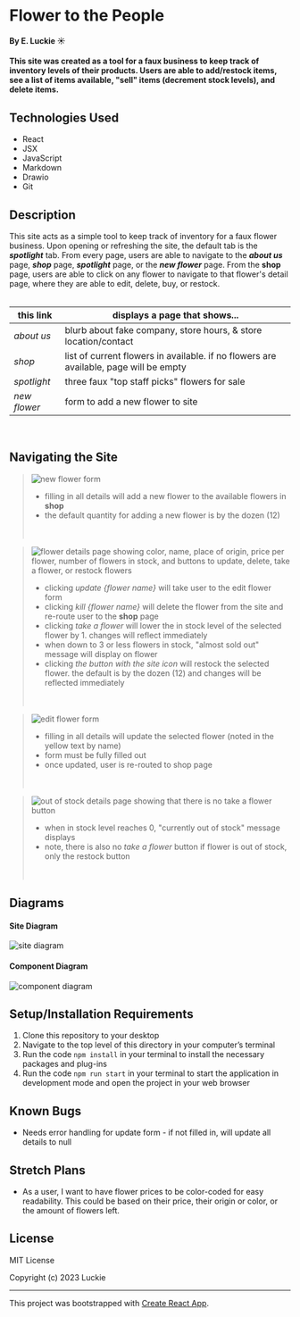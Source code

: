 # Flower to the People

#### By E. Luckie ☀️

#### This site was created as a tool for a faux business to keep track of inventory levels of their products. Users are able to add/restock items, see a list of items available, "sell" items (decrement stock levels), and delete items.

## Technologies Used

* React
* JSX
* JavaScript
* Markdown
* Drawio
* Git

## Description

This site acts as a simple tool to keep track of inventory for a faux flower business. Upon opening or refreshing the site, the default tab is the _**spotlight**_ tab. From every page, users are able to navigate to the _**about us**_ page, _**shop**_ page, _**spotlight**_ page, or the _**new flower**_ page. From the **shop** page, users are able to click on any flower to navigate to that flower's detail page, where they are able to edit, delete, buy, or restock.
<br/><br/>

| this link | displays a page that shows... |
| --------- | -------------------------- |
| _about us_ | blurb about fake company, store hours, & store location/contact |
| _shop_ | list of current flowers in available. if no flowers are available, page will be empty |
| _spotlight_ | three faux "top staff picks" flowers for sale |
| _new flower_ | form to add a new flower to site |
<br/>

## Navigating the Site

>![new flower form](src/img/new-flower-form.png)
>* filling in all details will add a new flower to the available flowers in **shop**
>* the default quantity for adding a new flower is by the dozen (12)
<br/><br/><br/>


>![flower details page showing color, name, place of origin, price per flower, number of flowers in stock, and buttons to update, delete, take a flower, or restock flowers](src/img/details-page.png)
>* clicking _update {flower name}_ will take user to the edit flower form
>* clicking _kill {flower name}_ will delete the flower from the site and re-route user to the **shop** page
>* clicking _take a flower_ will lower the in stock level of the selected flower by 1. changes will reflect immediately
>* when down to 3 or less flowers in stock, "almost sold out" message will display on flower
>* clicking _the button with the site icon_ will restock the selected flower. the default is by the dozen (12) and changes will be reflected immediately
<br/><br/><br/>

>![edit flower form](src/img/edit-flower-form.png)
>* filling in all details will update the selected flower (noted in the yellow text by name)
>* form must be fully filled out
>* once updated, user is re-routed to shop page
<br/><br/><br/>

>![out of stock details page showing that there is no take a flower button](src/img/oos-details-page.png)
>* when in stock level reaches 0, "currently out of stock" message displays
>* note, there is also no _take a flower_ button if flower is out of stock, only the restock button
<br/><br/><br/>


## Diagrams

#### Site Diagram

![site diagram](src/img/fttp-site-diagram.png)


#### Component Diagram

![component diagram](src/img/fttp-components.png)


## Setup/Installation Requirements

1. Clone this repository to your desktop
2. Navigate to the top level of this directory in your computer’s terminal
3. Run the code ```npm install``` in your terminal to install the necessary packages and plug-ins
4. Run the code ```npm run start``` in your terminal to start the application in development mode and open the project in your web browser


## Known Bugs

* Needs error handling for update form - if not filled in, will update all details to null


## Stretch Plans

* As a user, I want to have flower prices to be color-coded for easy readability. This could be based on their price, their origin or color, or the amount of flowers left.


## License

MIT License

Copyright (c) 2023 Luckie


____________________

This project was bootstrapped with [Create React App](https://github.com/facebook/create-react-app).